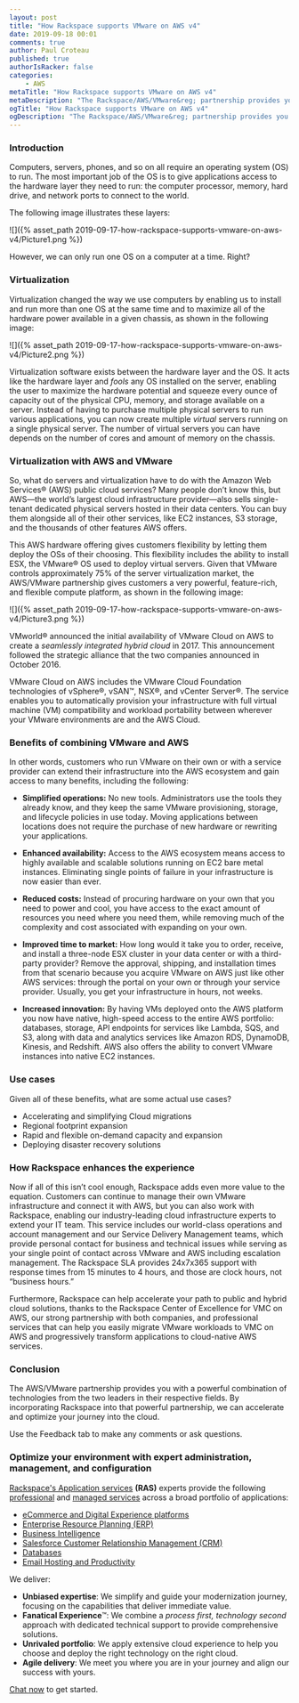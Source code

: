 ```yaml
---
layout: post
title: "How Rackspace supports VMware on AWS v4"
date: 2019-09-18 00:01
comments: true
author: Paul Croteau
published: true
authorIsRacker: false
categories:
    - AWS
metaTitle: "How Rackspace supports VMware on AWS v4"
metaDescription: "The Rackspace/AWS/VMware&reg; partnership provides you with a powerful combination of technologies for your cloud journey."
ogTitle: "How Rackspace supports VMware on AWS v4"
ogDescription: "The Rackspace/AWS/VMware&reg; partnership provides you with a powerful combination of technologies for your cloud journey."
---
```



<!-- more -->

### Introduction

Computers, servers, phones, and so on all require an operating system (OS) to
run. The most important job of the OS is to give applications access to the
hardware layer they need to run: the computer processor, memory, hard drive,
and network ports to connect to the world.

The following image illustrates these layers:

![]({% asset_path 2019-09-17-how-rackspace-supports-vmware-on-aws-v4/Picture1.png %})

However, we can only run one OS on a computer at a time. Right?

### Virtualization

Virtualization changed the way we use computers by enabling us to install and
run more than one OS at the same time and to maximize all of the
hardware power available in a given chassis, as shown in the following image:

![]({% asset_path 2019-09-17-how-rackspace-supports-vmware-on-aws-v4/Picture2.png %})

Virtualization software exists between the hardware layer and the OS.
It acts like the hardware layer and *fools* any OS
installed on the server, enabling the user to maximize the hardware potential
and squeeze every ounce of capacity out of the physical CPU, memory, and
storage available on a server. Instead of having to purchase multiple physical
servers to run various applications, you can now create multiple *virtual*
servers running on a single physical server. The number of virtual servers
you can have depends on the number of cores and amount of memory on the chassis.

### Virtualization with AWS and VMware

So, what do servers and virtualization have to do with the Amazon Web Services&reg;
(AWS) public cloud services? Many people don’t know this, but AWS—the world’s
largest cloud infrastructure provider—also sells single-tenant dedicated
physical servers hosted in their data centers. You can buy them alongside all
of their other services, like EC2 instances, S3 storage, and the thousands of
other features AWS offers.

This AWS hardware offering gives customers flexibility by letting them deploy
the OSs of their choosing. This flexibility includes the ability to install
ESX, the VMware&reg; OS used to deploy virtual servers. Given that
VMware controls approximately 75% of the server virtualization market, the
AWS/VMware partnership gives customers a very powerful, feature-rich, and
flexible compute platform, as shown in the following image:

![]({% asset_path 2019-09-17-how-rackspace-supports-vmware-on-aws-v4/Picture3.png %})

VMworld&reg; announced the initial availability of VMware Cloud on AWS to
create a *seamlessly integrated hybrid cloud* in 2017. This announcement followed
the strategic alliance that the two companies announced in October 2016.

VMware Cloud on AWS includes the VMware Cloud Foundation technologies of
vSphere&reg;, vSAN&trade;, NSX&reg;, and vCenter Server&reg;. The service
enables you to automatically
provision your infrastructure with full virtual machine (VM) compatibility and
workload portability between wherever your VMware environments are and the AWS
Cloud.

### Benefits of combining VMware and AWS

In other words, customers who run VMware on their own or with a service provider
can extend their infrastructure into the AWS ecosystem and gain access to many
benefits, including the following:

-	**Simplified operations:** No new tools. Administrators use the tools they
   already know, and they keep the same VMware provisioning, storage, and
   lifecycle policies in use today. Moving applications between locations does
   not require the purchase of new hardware or rewriting your applications.

-	**Enhanced availability:** Access to the AWS ecosystem means access to
   highly available and scalable solutions running on EC2 bare metal instances.
   Eliminating single points of failure in your infrastructure is now easier
   than ever.

-	**Reduced costs:** Instead of procuring hardware on your own that you need
   to power and cool, you have access to the exact amount of resources you need
   where you need them, while removing much of the complexity and cost
   associated with expanding on your own.

-	**Improved time to market:** How long would it take you to order, receive,
   and install a three-node ESX cluster in your data center or with a
   third-party provider? Remove the approval, shipping, and installation times
   from that scenario because you acquire VMware on AWS just like other AWS
   services: through the portal on your own or through your service provider.
   Usually, you get your infrastructure in hours, not weeks.

-	**Increased innovation:** By having VMs deployed onto the AWS platform you
   now have native, high-speed access to the entire AWS portfolio: databases,
   storage, API endpoints for services like Lambda, SQS, and S3, along with
   data and analytics services like Amazon RDS, DynamoDB, Kinesis, and Redshift.
   AWS also offers the ability to convert VMware instances into native EC2
   instances.

### Use cases

Given all of these benefits, what are some actual use cases?

-	Accelerating and simplifying Cloud migrations
-	Regional footprint expansion
-	Rapid and flexible on-demand capacity and expansion
-	Deploying disaster recovery solutions

### How Rackspace enhances the experience

Now if all of this isn’t cool enough, Rackspace adds even more value to the
equation. Customers can continue to manage their own VMware infrastructure and
connect it with AWS, but you can also work with Rackspace, enabling our
industry-leading cloud infrastructure experts to extend your IT team. This
service includes our world-class operations and account management and our Service
Delivery Management teams, which provide personal contact for business and
technical issues while serving as your single point of contact across VMware
and AWS including escalation management. The Rackspace SLA provides 24x7x365
support with response times from 15 minutes to 4 hours, and those are clock
hours, not “business hours.”

Furthermore, Rackspace can help accelerate your path to public and hybrid cloud
solutions, thanks to the Rackspace Center of Excellence for VMC on AWS, our
strong partnership with both companies, and professional services that can help
you easily migrate VMware workloads to VMC on AWS and progressively transform
applications to cloud-native AWS services.

### Conclusion

The AWS/VMware partnership provides you with a powerful combination of
technologies from the two leaders in their respective fields. By incorporating
Rackspace into that powerful partnership, we can accelerate and optimize your
journey into the cloud.

Use the Feedback tab to make any comments or ask questions.

### Optimize your environment with expert administration, management, and configuration

[Rackspace's Application services](https://www.rackspace.com/application-management/managed-services)
**(RAS)** experts provide the following [professional](https://www.rackspace.com/application-management/professional-services)
and
[managed services](https://www.rackspace.com/application-management/managed-services) across
a broad portfolio of applications:

- [eCommerce and Digital Experience platforms](https://www.rackspace.com/ecommerce-digital-experience)
- [Enterprise Resource Planning (ERP)](https://www.rackspace.com/erp)
- [Business Intelligence](https://www.rackspace.com/business-intelligence)
- [Salesforce Customer Relationship Management (CRM)](https://www.rackspace.com/salesforce-managed-services)
- [Databases](https://www.rackspace.com/dba-services)
- [Email Hosting and Productivity](https://www.rackspace.com/email-hosting)

We deliver:

- **Unbiased expertise**: We simplify and guide your modernization journey,
focusing on the capabilities that deliver immediate value.
- **Fanatical Experience**&trade;: We combine a *process first, technology second*
approach with dedicated technical support to provide comprehensive solutions.
- **Unrivaled portfolio**: We apply extensive cloud experience to help you
choose and deploy the right technology on the right cloud.
- **Agile delivery**: We meet you where you are in your journey and align
our success with yours.

[Chat now](https://www.rackspace.com/#chat) to get started.
